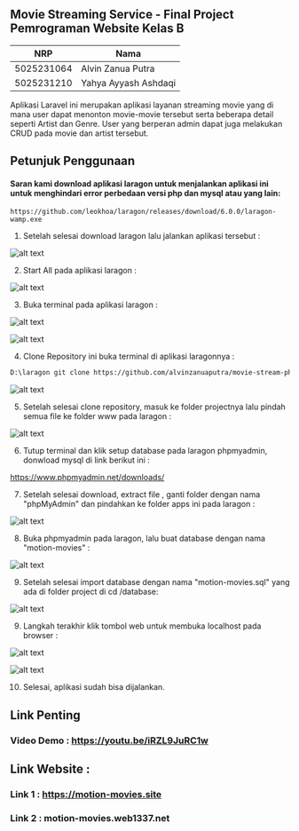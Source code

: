 ## Movie Streaming Service - Final Project Pemrograman Website Kelas B

| NRP | Nama |
|-----|------|
| 5025231064 | Alvin Zanua Putra |
| 5025231210 | Yahya Ayyash Ashdaqi |

Aplikasi Laravel ini merupakan aplikasi layanan streaming movie yang di mana user dapat menonton movie-movie tersebut serta beberapa detail seperti Artist dan Genre. User yang berperan admin dapat juga melakukan CRUD pada movie dan artist tersebut.

## Petunjuk Penggunaan

#### Saran kami download aplikasi laragon untuk menjalankan aplikasi ini untuk menghindari error perbedaan versi php dan mysql atau yang lain:

    https://github.com/leokhoa/laragon/releases/download/6.0.0/laragon-wamp.exe

1. Setelah selesai download laragon lalu jalankan aplikasi tersebut :

![alt text](/README/image1.jpg)

2. Start All pada aplikasi laragon :

![alt text](/README/image2.jpg)

3. Buka terminal pada aplikasi laragon :

![alt text](/README/image3.jpg)

![alt text](/README/image4.jpg)

4. Clone Repository ini buka terminal di aplikasi laragonnya :
  
```bash
D:\laragon git clone https://github.com/alvinzanuaputra/movie-stream-phpmurni.git
```

![alt text](/README/image5.jpg)

5. Setelah selesai clone repository, masuk ke folder projectnya lalu pindah semua file ke folder www pada laragon :

![alt text](/README/image6.jpg)

6. Tutup terminal dan klik setup database pada laragon phpmyadmin, donwload mysql di link berikut ini :

https://www.phpmyadmin.net/downloads/

7. Setelah selesai download, extract file , ganti folder dengan nama "phpMyAdmin" dan pindahkan ke folder apps ini pada laragon :

![alt text](/README/image7.jpg)

8. Buka phpmyadmin pada laragon, lalu buat database dengan nama "motion-movies"  :

![alt text](/README/image8.jpg)

9. Setelah selesai import database dengan nama "motion-movies.sql" yang ada di folder project di cd /database:

![alt text](/README/image9.jpg)

9. Langkah terakhir klik tombol web untuk membuka localhost pada browser :

![alt text](/README/image10.jpg)

![alt text](/README/image11.jpg)

10. Selesai, aplikasi sudah bisa dijalankan.

## Link Penting

### Video Demo : https://youtu.be/iRZL9JuRC1w

## Link Website :

### Link 1 : https://motion-movies.site

### Link 2 : motion-movies.web1337.net

